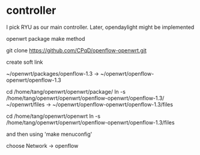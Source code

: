 # controller
I pick RYU as our main controller. Later, opendaylight might be implemented

openwrt package make method

git clone https://github.com/CPqD/openflow-openwrt.git

create soft link

~/openwrt/packages/openflow-1.3 -> ~/openwrt/openflow-openwrt/openflow-1.3

cd /home/tang/openwrt/openwrt/package/
ln -s /home/tang/openwrt/openwrt/openflow-openwrt/openflow-1.3/
~/openwrt/files -> ~/openwrt/openflow-openwrt/openflow-1.3/files

cd /home/tang/openwrt/openwrt
ln -s /home/tang/openwrt/openwrt/openflow-openwrt/openflow-1.3/files

and then using 'make menuconfig'

choose Network -> openflow


